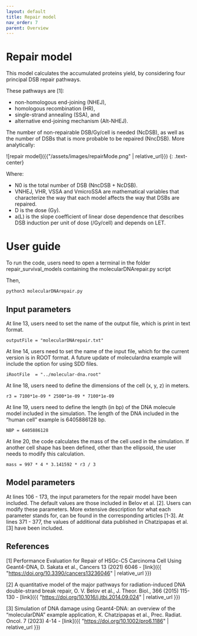 ```yaml
---
layout: default
title: Repair model
nav_order: 7
parent: Overview
---
```

# Repair model

This model calculates the accumulated proteins yield, by considering four principal DSB repair pathways. 

These pathways are [1]: 
- non-homologous end-joining (NHEJ),
- homologous recombination (HR), 
- single-strand annealing (SSA), and 
- alternative end-joining mechanism (Alt-NHEJ). 

The number of non-repairable DSB/Gy/cell is needed (NcDSB), as well as the number of DSBs that is more probable to be repaired (NncDSB). More analytically:

![repair model]({{"/assets/images/repairMode.png" | relative_url}})
{: .text-center}


Where: 
- N0 is the total number of DSB (NncDSB + NcDSB). 
- VNHEJ, VHR, VSSA and VmicroSSA are mathematical variables that characterize the way that each model affects 
the way that DSBs are repaired. 
- D is the dose (Gy). 
- a(L) is the slope coefficient of linear dose dependence that describes DSB induction per unit of dose (/Gy/cell) and depends on LET. 

# User guide
To run the code, users need to open a terminal in the folder repair_survival_models containing the molecularDNArepair.py script

Then, 

```
python3 molecularDNArepair.py
```

## Input parameters

At line 13, users need to set the name of the output file, which is print in text format.
```
outputFile = "molecularDNArepair.txt"
```
At line 14, users need to set the name of the input file, which for the current version is in ROOT format. A future update of moleculardna example will include the option for using SDD files.
```
iRootFile  = "../molecular-dna.root"
```
At line 18, users need to define the dimensions of the cell (x, y, z) in meters.
```
r3 = 7100*1e-09 * 2500*1e-09 * 7100*1e-09
```
At line 19, users need to define the length (in bp) of the DNA molecule model included in the simulation. The length of the DNA included in the “human cell” example is 6405886128 bp.
```
NBP = 6405886128
```
At line 20, the code calculates the mass of the cell used in the simulation. If another cell shape has been defined, other than the ellipsoid, the user needs to modify this calculation.
```
mass = 997 * 4 * 3.141592 * r3 / 3
```

## Model parameters
At lines 106 - 173, the input parameters for the repair model have been included. The default values are those included in Belov et al. [2]. Users can modify these parameters. More extensive description for what each parameter stands for, can be found in the corresponding articles [1-3].
At lines 371 - 377, the values of additional data published in Chatzipapas et al. [3] have been included.

## References
[1] Performance Evaluation for Repair of HSGc-C5 Carcinoma Cell Using Geant4-DNA, D. Sakata et al., Cancers 13 (2021) 6046 - [link]({{ "https://doi.org/10.3390/cancers13236046" | relative_url }})

[2] A quantitative model of the major pathways for radiation-induced DNA double-strand break repair, O. V. Belov et al., J. Theor. Biol., 366 (2015) 115-130 - [link]({{ "https://doi.org/10.1016/j.jtbi.2014.09.024" | relative_url }})

[3] Simulation of DNA damage using Geant4-DNA: an overview of the “molecularDNA” example application, K. Chatzipapas et al., Prec. Radiat. Oncol. 7 (2023) 4-14 - [link]({{ "https://doi.org/10.1002/pro6.1186" | relative_url }})
